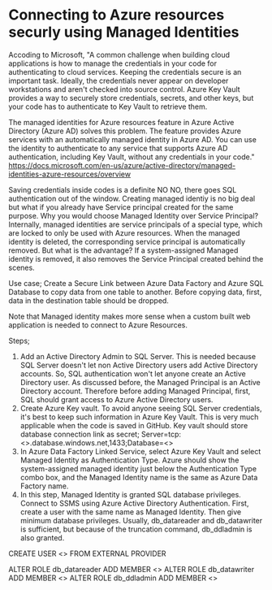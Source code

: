 # Connecting to Azure resources securly using Managed Identities

Accoding to Microsoft, "A common challenge when building cloud applications is how to manage the credentials in your code for authenticating to cloud services. Keeping the credentials secure is an important task. Ideally, the credentials never appear on developer workstations and aren't checked into source control. Azure Key Vault provides a way to securely store credentials, secrets, and other keys, but your code has to authenticate to Key Vault to retrieve them.

The managed identities for Azure resources feature in Azure Active Directory (Azure AD) solves this problem. The feature provides Azure services with an automatically managed identity in Azure AD. You can use the identity to authenticate to any service that supports Azure AD authentication, including Key Vault, without any credentials in your code."
https://docs.microsoft.com/en-us/azure/active-directory/managed-identities-azure-resources/overview

Saving credentials inside codes is a definite NO NO, there goes SQL authentication out of the window. Creating managed identiy is no big deal but what if you already have Service principal created for the same purpose. Why you would choose Managed Identity over Service Principal? Internally, managed identities are service principals of a special type, which are locked to only be used with Azure resources. When the managed identity is deleted, the corresponding service principal is automatically removed. But what is the advantage? If a system-assigned Managed identity is removed, it also removes the Service Principal created behind the scenes.


Use case;
Create a Secure Link between Azure Data Factory and Azure SQL Database to copy data from one table to another. Before copying data, first, data in the destination table should be dropped.

Note that Managed identity makes more sense when a custom built web application is needed to connect to Azure Resources.

Steps;
1. Add an Active Directory Admin to SQL Server. This is needed because SQL Server doesn't let non Active Directory users add Active Directory accounts. So, SQL authentication won't let anyone create an Active Directory user. As discussed before, the Managed Principal is an Active Directory account. Therefore before adding Managed Principal, first, SQL should grant access to Azure Active Directory users.
2. Create Azure Key vault. To avoid anyone seeing SQL Server credentials, it's best to keep such information in Azure Key Vault. This is very much applicable when the code is saved in GitHub. Key vault should store database connection link as secret; Server=tcp:<<SQL Server Name>>.database.windows.net,1433;Database=<<SQL Database Name>>
3. In Azure Data Factory Linked Service, select Azure Key Vault and select Managed Identity as Authentication Type. Azure should show the system-assigned managed identity just below the Authentication Type combo box, and the Managed Identity name is the same as Azure Data Factory name.
4. In this step, Managed Identity is granted SQL database privileges. Connect to SSMS using Azure Active Directory Authentication. First, create a user with the same name as Managed Identity. Then give minimum database privileges. Usually, db_datareader and db_datawriter is sufficient, but because of the truncation command, db_ddladmin is also granted.

CREATE USER <<Managed Identity Name>> FROM EXTERNAL PROVIDER

ALTER ROLE db_datareader ADD MEMBER <<Managed Identity Name>>
ALTER ROLE db_datawriter ADD MEMBER <<Managed Identity Name>>
ALTER ROLE db_ddladmin ADD MEMBER <<Managed Identity Name>>

